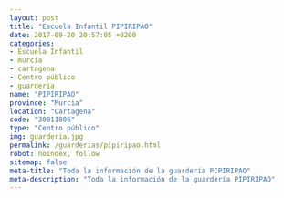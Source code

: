 ```yaml
---
layout: post
title: "Escuela Infantil PIPIRIPAO"
date: 2017-09-20 20:57:05 +0200
categories:
- Escuela Infantil
- murcia
- cartagena
- Centro público
- guarderia
name: "PIPIRIPAO"
province: "Murcia"
location: "Cartagena"
code: "30011806"
type: "Centro público"
img: guarderia.jpg
permalink: /guarderias/pipiripao.html
robot: noindex, follow
sitemap: false
meta-title: "Toda la información de la guardería PIPIRIPAO"
meta-description: "Toda la información de la guardería PIPIRIPAO"
---
```

